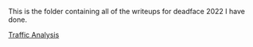 This is the folder containing all of the writeups for deadface 2022 I have done.

[Traffic Analysis](/Traffic%20Analysis)
